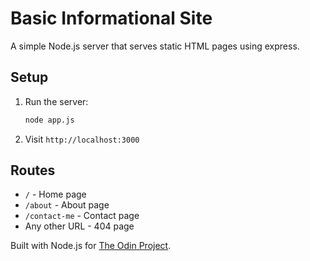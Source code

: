 # Basic Informational Site

A simple Node.js server that serves static HTML pages using express.

## Setup

1. Run the server:
   ```bash
   node app.js
   ```
2. Visit `http://localhost:3000`

## Routes

- `/` - Home page
- `/about` - About page  
- `/contact-me` - Contact page
- Any other URL - 404 page

Built with Node.js for [The Odin Project](https://www.theodinproject.com/).
